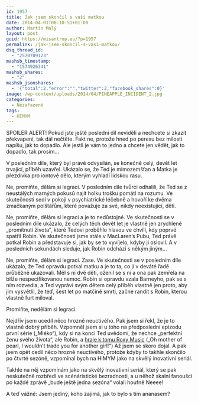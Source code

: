 ```yaml
---
id: 1957
title: Jak jsem skončil s vaší matkou
date: 2014-04-01T08:10:51+01:00
author: Martin Malý
layout: post
guid: https://misantrop.eu/?p=1957
permalink: /jak-jsem-skoncil-s-vasi-matkou/
dsq_thread_id:
  - "2570709123"
mashsb_timestamp:
  - "1574926341"
mashsb_shares:
  - "2"
mashsb_jsonshares:
  - '{"total":2,"error":"","twitter":2,"facebook_shares":0}'
image: /wp-content/uploads/2014/04/PINEAPPLE_INCIDENT_2.jpg
categories:
  - Nezařazené
tags:
  - HIMYM
---
```

SPOILER ALERT! Pokud jste ještě poslední díl neviděli a nechcete si zkazit překvapení, tak dál nečtěte. Fakt ne, protože hned po perexu bez milosti napíšu, jak to dopadlo. Ale jestli je vám to jedno a chcete jen vědět, jak to dopadlo, tak prosím&#8230;

<!--more-->

V posledním díle, který byl právě odvysílán, se konečně celý, devět let trvající, příběh uzavřel. Ukázalo se, že Ted je mimozemšťan a Matka je přezdívka pro iontové dělo, kterým vyhladí lidskou rasu.

Ne, promiňte, dělám si legraci. V posledním díle tvůrci odhalili, že Ted se z neustálých marných pokusů najít holku trošku pomátl na rozumu. Ve skutečnosti sedí v pokoji v psychiatrické léčebně a hovoří ke dvěma zmačkaným polštářům, které považuje za své, nikdy neexistující, děti.

Ne, promiňte, dělám si legraci a je to nedůstojné. Ve skutečnosti se v posledním díle ukázalo, že celých těch devět let je vlastně jen zrychlené &#8222;promítnutí života&#8220;, které Tedovi proběhlo hlavou ve chvíli, kdy poprvé spatřil Robin. Ve skutečnosti jsme stále v MacLaren&#8217;s Pubu, Ted právě potkal Robin a představuje si, jak by se to vyvíjelo, kdyby ji oslovil. A v posledních sekundách sleduje, jak Robin odchází s někým jiným&#8230;

Ne, promiňte, dělám si legraci. Zase. Ve skutečnosti se v posledním díle ukázalo, že Ted opravdu potkal matku a je to ta, co ji v deváté řadě průběžně ukazovali. Měl s ní dvě děti, oženil se s ní a ona pak zemřela na blíže nespecifikovanou nemoc. Robin si opravdu vzala Barneyho, pak se s ním rozvedla, a Ted vypráví svým dětem celý příběh vlastně jen proto, aby jim vysvětlil, že teď, šest let po matčině smrti, začne randit s Robin, kterou vlastně furt miloval.

Promiňte, nedělám si legraci.

Nejdřív jsem ucedil něco hrozně neuctivého. Pak jsem si řekl, že je to vlastně dobrý příběh. Vzpomněl jsem si u toho na předposlední epizodu první série (&#8222;Mléko&#8220;), kdy si na konci Ted uvědomí, že nechce &#8222;perfektní ženu svého života&#8220;, ale Robin, a [hraje k tomu Roxy Music](https://youtu.be/t7qTYObjr_s?t=5m20s) (&#8222;Oh mother of pearl, I wouldn&#8217;t trade you for another girl!&#8220;) Až jsem se skoro dojal. A pak jsem opět cedil něco hrozně neuctivého, protože kdyby to takhle skončilo po čtvrté sezóně, vzpomínal bych na HIMYM jako na skvělý inovativní seriál.

Takhle na něj vzpomínám jako na skvělý inovativní seriál, který se pak neskutečně rozbředl ve scénáristické bezradnosti, a u něhož skalní fanoušci po každé zprávě &#8222;bude ještě jedna sezóna&#8220; volali houfně Neeee!

A teď vážně: Jsem jediný, koho zajímá, jak to bylo s tím ananasem?